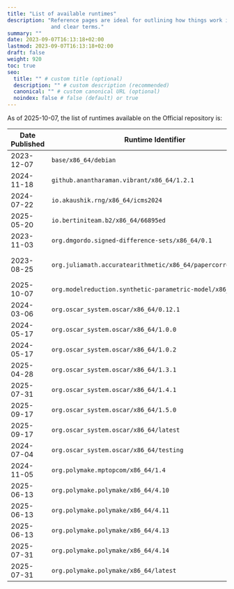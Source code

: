 ```yaml
---
title: "List of available runtimes"
description: "Reference pages are ideal for outlining how things work in terse
              and clear terms."
summary: ""
date: 2023-09-07T16:13:18+02:00
lastmod: 2023-09-07T16:13:18+02:00
draft: false
weight: 920
toc: true
seo:
  title: "" # custom title (optional)
  description: "" # custom description (recommended)
  canonical: "" # custom canonical URL (optional)
  noindex: false # false (default) or true
---
```


As of 2025-10-07, the list of runtimes available on the Official repository is:

| Date Published | Runtime Identifier | Description |
|----------------|--------------------|-------------|
| 2023-12-07 | `base/x86_64/debian` | Debian 12 minimal image |
| 2024-11-18 | `github.anantharaman.vibrant/x86_64/1.2.1`| Virus Identification By iteRative ANnoTation |
| 2024-07-22 | `io.akaushik.rng/x86_64/icms2024` | Random number experiments |
| 2025-05-20 | `io.bertiniteam.b2/x86_64/66895ed` | Bertini 2.0: The redevelopment of Bertini in C++.  |
| 2023-11-03 | `org.dmgordo.signed-difference-sets/x86_64/0.1` | Database of signed difference sets |
| 2023-08-25 | `org.juliamath.accuratearithmetic/x86_64/papercorrectnessv3` | Calculate with error-free, faithful, and compensated transforms and extended significands.  |
| 2025-10-07 | `org.modelreduction.synthetic-parametric-model/x86_64/3984` | Synthetic parametric model - MOR Wiki|
| 2024-03-06 | `org.oscar_system.oscar/x86_64/0.12.1` | OSCAR Computer Algebra System - v 0.12.1|
| 2024-05-17 | `org.oscar_system.oscar/x86_64/1.0.0` | OSCAR Computer Algebra System - v 1.0.0|
| 2024-05-17 | `org.oscar_system.oscar/x86_64/1.0.2` | OSCAR Computer Algebra System - v 1.0.2|
| 2025-04-28 | `org.oscar_system.oscar/x86_64/1.3.1` | OSCAR Computer Algebra System - v 1.3.1|
| 2025-07-31 | `org.oscar_system.oscar/x86_64/1.4.1` | OSCAR Computer Algebra System - v 1.4.1|
| 2025-09-17 | `org.oscar_system.oscar/x86_64/1.5.0` | OSCAR Computer Algebra System - v 1.5.0|
| 2025-09-17 | `org.oscar_system.oscar/x86_64/latest` | Alias to `org.oscar_system.oscar/x86_64/1.5.0` |
| 2024-07-04 | `org.oscar_system.oscar/x86_64/testing` | OSCAR Computer Algebra System - internal testing |
| 2024-11-05 | `org.polymake.mptopcom/x86_64/1.4` | Software for computing triangulations of point configurations in parallel |
| 2025-06-13 | `org.polymake.polymake/x86_64/4.10` | Open source software for research in polyhedral geometry -v 4.10 |
| 2025-06-13 | `org.polymake.polymake/x86_64/4.11` | Open source software for research in polyhedral geometry -v 4.11 |
| 2025-06-13 | `org.polymake.polymake/x86_64/4.13` | Open source software for research in polyhedral geometry -v 4.13 |
| 2025-07-31 | `org.polymake.polymake/x86_64/4.14` | Open source software for research in polyhedral geometry -v 4.14 |
| 2025-07-31 | `org.polymake.polymake/x86_64/latest` | Alias to `org.polymake.polymake/x86_64/4.14` |

